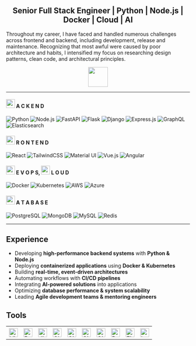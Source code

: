 <h2 align="center">Senior Full Stack Engineer | Python | Node.js | Docker | Cloud | AI </h3>

Throughout my career, I have faced and handled numerous challenges across frontend and backend, including development, release and maintenance. Recognizing that most awful were caused by poor architecture and habits, I intensified my focus on researching design patterns, clean code, and architectural principles.

<div align="center">
  <img src="https://media4.giphy.com/media/v1.Y2lkPTc5MGI3NjExcjF2aThheTQyNXZ0cjAzZjdra3VrMGpuajQ2cXIzOG81aWlzc2xwMyZlcD12MV9pbnRlcm5hbF9naWZfYnlfaWQmY3Q9dHM/SJ0MC2JYeU8tWP7G7Y/giphy.gif" height="54">
</div>

---

#### <img src="https://github.com/user-attachments/assets/b51e725a-1d6f-4134-96ef-666c1c6e4724" height="24"> A C K E N D 

![Python](https://img.shields.io/badge/Python-3776AB?style=for-the-badge&logo=python&logoColor=white) ![Node.js](https://img.shields.io/badge/Node.js-339933?style=for-the-badge&logo=node.js&logoColor=white) ![FastAPI](https://img.shields.io/badge/FastAPI-009688?style=for-the-badge&logo=fastapi&logoColor=white) ![Flask](https://img.shields.io/badge/Flask-000000?style=for-the-badge&logo=flask&logoColor=white) ![Django](https://img.shields.io/badge/Django-092E20?style=for-the-badge&logo=django&logoColor=white) ![Express.js](https://img.shields.io/badge/Express.js-000000?style=for-the-badge&logo=express&logoColor=white) ![GraphQL](https://img.shields.io/badge/GraphQL-E10098?style=for-the-badge&logo=graphql&logoColor=white) ![Elasticsearch](https://img.shields.io/badge/Elasticsearch-005571?style=for-the-badge&logo=elasticsearch&logoColor=white)

#### <img src="https://github.com/user-attachments/assets/2422f042-a0c8-49c4-9ef5-4fa742ff5214" height="24"> R O N T E N D 

![React](https://img.shields.io/badge/React-61DAFB?style=for-the-badge&logo=react&logoColor=black) ![TailwindCSS](https://img.shields.io/badge/TailwindCSS-06B6D4?style=for-the-badge&logo=tailwindcss&logoColor=white) ![Material UI](https://img.shields.io/badge/Material%20UI-007FFF?style=for-the-badge&logo=material-ui&logoColor=white) ![Vue.js](https://img.shields.io/badge/Vue.js-35495E?style=for-the-badge&logo=vue.js&logoColor=4FC08D) ![Angular](https://img.shields.io/badge/Angular-DD0031?style=for-the-badge&logo=angular&logoColor=white)

#### <img src="https://github.com/user-attachments/assets/8ed88948-a40b-486a-b4a3-ee2e3be1cd5e" height="24"> E V O P S, <img src="https://github.com/user-attachments/assets/b5853a62-505e-4e8c-9934-55032f11da92" height="24"> L O U D 

![Docker](https://img.shields.io/badge/Docker-2496ED?style=for-the-badge&logo=docker&logoColor=white) ![Kubernetes](https://img.shields.io/badge/Kubernetes-326CE5?style=for-the-badge&logo=kubernetes&logoColor=white) ![AWS](https://img.shields.io/badge/AWS-232F3E?style=for-the-badge&logo=amazonaws&logoColor=white) ![Azure](https://img.shields.io/badge/Azure-0078D4?style=for-the-badge&logo=microsoftazure&logoColor=white)


#### <img src="https://github.com/user-attachments/assets/932ba118-ebec-44d4-8855-e12266b22c38" height="24"> A T A B A S E 

![PostgreSQL](https://img.shields.io/badge/PostgreSQL-316192?style=for-the-badge&logo=postgresql&logoColor=white) ![MongoDB](https://img.shields.io/badge/MongoDB-47A248?style=for-the-badge&logo=mongodb&logoColor=white) ![MySQL](https://img.shields.io/badge/MySQL-4479A1?style=for-the-badge&logo=mysql&logoColor=white) ![Redis](https://img.shields.io/badge/Redis-DC382D?style=for-the-badge&logo=redis&logoColor=white)

---

## Experience  
- Developing **high-performance backend systems** with **Python & Node.js**  
- Deploying **containerized applications** using **Docker & Kubernetes**  
- Building **real-time, event-driven architectures**  
- Automating workflows with **CI/CD pipelines**  
- Integrating **AI-powered solutions** into applications  
- Optimizing **database performance & system scalability**  
- Leading **Agile development teams & mentoring engineers**  

## Tools 

<div>
  <table>
    <tr>
      <td height="36"><img width="24" height="24" src="https://raw.githubusercontent.com/marwin1991/profile-technology-icons/refs/heads/main/icons/visual_studio_code.png" alt="Visual Studio Code" title="Visual Studio Code"/></td>
      <td height="36"><img width="24" height="24" src="https://raw.githubusercontent.com/marwin1991/profile-technology-icons/refs/heads/main/icons/pycharm.png" alt="PyCharm" title="PyCharm"/></td>
      <td height="36"><img width="24" height="24" src="https://raw.githubusercontent.com/marwin1991/profile-technology-icons/refs/heads/main/icons/jira.png" alt="Jira" title="Jira"/></td>
      <td height="36"><img width="24" height="24" src="https://raw.githubusercontent.com/marwin1991/profile-technology-icons/refs/heads/main/icons/ci_cd.png" alt="CI/CD" title="CI/CD"/></td>
      <td height="36"><img width="24" height="24" src="https://raw.githubusercontent.com/marwin1991/profile-technology-icons/refs/heads/main/icons/git.png" alt="Git" title="Git"/></td>
      <td height="36"><img width="24" height="24" src="https://raw.githubusercontent.com/marwin1991/profile-technology-icons/refs/heads/main/icons/github.png" alt="GitHub" title="GitHub"/></td>
      <td height="36"><img width="24" height="24" src="https://raw.githubusercontent.com/marwin1991/profile-technology-icons/refs/heads/main/icons/gitlab.png" alt="GitLab" title="GitLab"/></td>
      <td height="36"><img width="24" height="24" src="https://raw.githubusercontent.com/marwin1991/profile-technology-icons/refs/heads/main/icons/postman.png" alt="Postman" title="Postman"/></td>
      <td height="36"><img width="24" height="24" src="https://raw.githubusercontent.com/marwin1991/profile-technology-icons/refs/heads/main/icons/figma.png" alt="Figma" title="Figma"/></td>
      <td height="36"><img width="24" height="24" src="https://raw.githubusercontent.com/marwin1991/profile-technology-icons/refs/heads/main/icons/bash.png" alt="bash" title="bash"/></td>
    </tr>
  </table>
</div>
